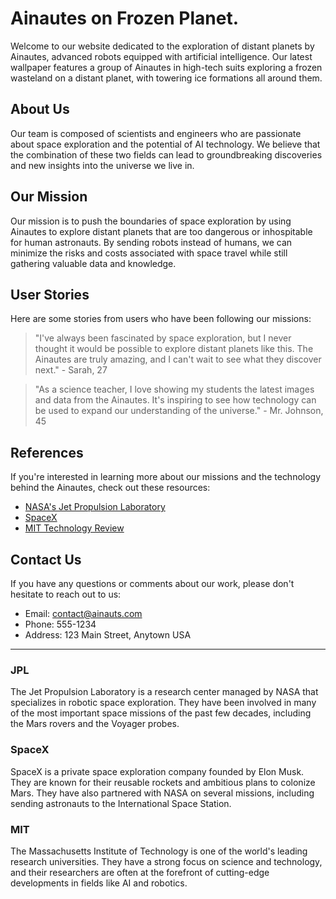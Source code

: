 <!--
Write me content for website with wallpaper which alt text is:

"A group of Ainautes in high-tech suits exploring a frozen wasteland on a distant planet, with towering ice formations all around them."

The name/title of the page should not be 1:1 copy of the alt text but rather a real content of the website which is using this wallpaper.

- Use markdown format
- Start with the heading
- The content should look like a real website
- Include real sections like references, contact, user stories, etc. use things relevant to the page purpose.
- Feel free to use structure like headings, bullets, numbering, blockquotes, paragraphs, horizontal lines, etc.
- You can use formatting like bold or _italic_
- You can include UTF-8 emojis
- Links should be only #hash anchors (and you can refer to the document itself)
- Do not include images
-->

<!--font:Montserrat-->

# Ainautes on Frozen Planet.

Welcome to our website dedicated to the exploration of distant planets by Ainautes, advanced robots equipped with artificial intelligence. Our latest wallpaper features a group of Ainautes in high-tech suits exploring a frozen wasteland on a distant planet, with towering ice formations all around them.

## About Us

Our team is composed of scientists and engineers who are passionate about space exploration and the potential of AI technology. We believe that the combination of these two fields can lead to groundbreaking discoveries and new insights into the universe we live in.

## Our Mission

Our mission is to push the boundaries of space exploration by using Ainautes to explore distant planets that are too dangerous or inhospitable for human astronauts. By sending robots instead of humans, we can minimize the risks and costs associated with space travel while still gathering valuable data and knowledge.

## User Stories

Here are some stories from users who have been following our missions:

> "I've always been fascinated by space exploration, but I never thought it would be possible to explore distant planets like this. The Ainautes are truly amazing, and I can't wait to see what they discover next." - Sarah, 27

> "As a science teacher, I love showing my students the latest images and data from the Ainautes. It's inspiring to see how technology can be used to expand our understanding of the universe." - Mr. Johnson, 45

## References

If you're interested in learning more about our missions and the technology behind the Ainautes, check out these resources:

-   [NASA's Jet Propulsion Laboratory](#jpl)
-   [SpaceX](#spacex)
-   [MIT Technology Review](#mit)

## Contact Us

If you have any questions or comments about our work, please don't hesitate to reach out to us:

-   Email: [contact@ainauts.com](mailto:contact@ainauts.com)
-   Phone: 555-1234
-   Address: 123 Main Street, Anytown USA

---

### JPL

The Jet Propulsion Laboratory is a research center managed by NASA that specializes in robotic space exploration. They have been involved in many of the most important space missions of the past few decades, including the Mars rovers and the Voyager probes.

### SpaceX

SpaceX is a private space exploration company founded by Elon Musk. They are known for their reusable rockets and ambitious plans to colonize Mars. They have also partnered with NASA on several missions, including sending astronauts to the International Space Station.

### MIT

The Massachusetts Institute of Technology is one of the world's leading research universities. They have a strong focus on science and technology, and their researchers are often at the forefront of cutting-edge developments in fields like AI and robotics.

